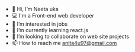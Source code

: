 - 👋 Hi, I’m Neeta uka
- 💻 I'm a Front-end web developer
- 👀 I’m interested in jobs
- 🌱 I’m currently learning react.js
- 💞️ I’m looking to collaborate on web site projects
- 📫 How to reach me anita4u97@gmail.com

<!---
neetauka/neetauka is a ✨ special ✨ repository because its `README.md` (this file) appears on your GitHub profile.
You can click the Preview link to take a look at your changes.
--->
